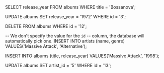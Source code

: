 SELECT release_year FROM albums
    WHERE title = 'Bossanova';

UPDATE albums SET release_year = '1972' WHERE id = '3';

DELETE FROM albums WHERE id = '12';

-- We don't specify the value for the `id`
-- column, the database will automatically pick one.
INSERT INTO artists 
    (name, genre)
    VALUES('Massive Attack', 'Alternative');

INSERT INTO albums 
    (title, release_year)
    VALUES('Massive Attack', '1998');

UPDATE albums SET artist_id = '5' WHERE id = '13';